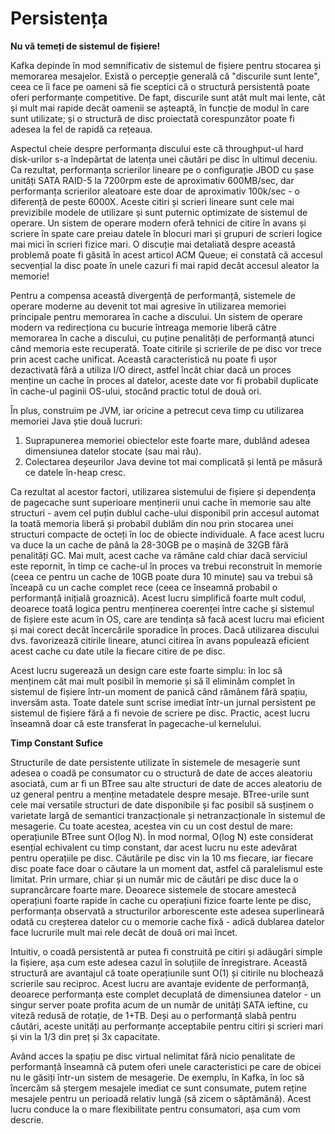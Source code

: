 # Persistența

**Nu vă temeți de sistemul de fișiere!**

Kafka depinde în mod semnificativ de sistemul de fișiere pentru stocarea și memorarea mesajelor. Există o percepție generală că "discurile sunt lente", ceea ce îi face pe oameni să fie sceptici că o structură persistentă poate oferi performanțe competitive. De fapt, discurile sunt atât mult mai lente, cât și mult mai rapide decât oamenii se așteaptă, în funcție de modul în care sunt utilizate; și o structură de disc proiectată corespunzător poate fi adesea la fel de rapidă ca rețeaua.

Aspectul cheie despre performanța discului este că throughput-ul hard disk-urilor s-a îndepărtat de latența unei căutări pe disc în ultimul deceniu. Ca rezultat, performanța scrierilor lineare pe o configurație JBOD cu șase unități SATA RAID-5 la 7200rpm este de aproximativ 600MB/sec, dar performanța scrierilor aleatoare este doar de aproximativ 100k/sec - o diferență de peste 6000X. Aceste citiri și scrieri lineare sunt cele mai previzibile modele de utilizare și sunt puternic optimizate de sistemul de operare. Un sistem de operare modern oferă tehnici de citire în avans și scriere în spate care preiau datele în blocuri mari și grupuri de scrieri logice mai mici în scrieri fizice mari. O discuție mai detaliată despre această problemă poate fi găsită în acest articol ACM Queue; ei constată că accesul secvențial la disc poate în unele cazuri fi mai rapid decât accesul aleator la memorie!

Pentru a compensa această divergență de performanță, sistemele de operare moderne au devenit tot mai agresive în utilizarea memoriei principale pentru memorarea în cache a discului. Un sistem de operare modern va redirecționa cu bucurie întreaga memorie liberă către memorarea în cache a discului, cu puține penalități de performanță atunci când memoria este recuperată. Toate citirile și scrierile de pe disc vor trece prin acest cache unificat. Această caracteristică nu poate fi ușor dezactivată fără a utiliza I/O direct, astfel încât chiar dacă un proces menține un cache în proces al datelor, aceste date vor fi probabil duplicate în cache-ul paginii OS-ului, stocând practic totul de două ori.

În plus, construim pe JVM, iar oricine a petrecut ceva timp cu utilizarea memoriei Java știe două lucruri:

1. Suprapunerea memoriei obiectelor este foarte mare, dublând adesea dimensiunea datelor stocate (sau mai rău).
2. Colectarea deșeurilor Java devine tot mai complicată și lentă pe măsură ce datele în-heap cresc.

Ca rezultat al acestor factori, utilizarea sistemului de fișiere și dependența de pagecache sunt superioare menținerii unui cache în memorie sau alte structuri - avem cel puțin dublul cache-ului disponibil prin accesul automat la toată memoria liberă și probabil dublăm din nou prin stocarea unei structuri compacte de octeți în loc de obiecte individuale. A face acest lucru va duce la un cache de până la 28-30GB pe o mașină de 32GB fără penalități GC. Mai mult, acest cache va rămâne cald chiar dacă serviciul este repornit, în timp ce cache-ul în proces va trebui reconstruit în memorie (ceea ce pentru un cache de 10GB poate dura 10 minute) sau va trebui să înceapă cu un cache complet rece (ceea ce înseamnă probabil o performanță inițială groaznică). Acest lucru simplifică foarte mult codul, deoarece toată logica pentru menținerea coerenței între cache și sistemul de fișiere este acum în OS, care are tendința să facă acest lucru mai eficient și mai corect decât încercările sporadice în proces. Dacă utilizarea discului dvs. favorizează citirile lineare, atunci citirea în avans populează eficient acest cache cu date utile la fiecare citire de pe disc.

Acest lucru sugerează un design care este foarte simplu: în loc să menținem cât mai mult posibil în memorie și să îl eliminăm complet în sistemul de fișiere într-un moment de panică când rămânem fără spațiu, inversăm asta. Toate datele sunt scrise imediat într-un jurnal persistent pe sistemul de fișiere fără a fi nevoie de scriere pe disc. Practic, acest lucru înseamnă doar că este transferat în pagecache-ul kernelului.

**Timp Constant Sufice**

Structurile de date persistente utilizate în sistemele de mesagerie sunt adesea o coadă pe consumator cu o structură de date de acces aleatoriu asociată, cum ar fi un BTree sau alte structuri de date de acces aleatoriu de uz general pentru a menține metadatele despre mesaje. BTree-urile sunt cele mai versatile structuri de date disponibile și fac posibil să susținem o varietate largă de semantici tranzacționale și netranzacționale în sistemul de mesagerie. Cu toate acestea, acestea vin cu un cost destul de mare: operațiunile BTree sunt O(log N). În mod normal, O(log N) este considerat esențial echivalent cu timp constant, dar acest lucru nu este adevărat pentru operațiile pe disc. Căutările pe disc vin la 10 ms fiecare, iar fiecare disc poate face doar o căutare la un moment dat, astfel că paralelismul este limitat. Prin urmare, chiar și un număr mic de căutări pe disc duce la o suprancărcare foarte mare. Deoarece sistemele de stocare amestecă operațiuni foarte rapide în cache cu operațiuni fizice foarte lente pe disc, performanța observată a structurilor arborescente este adesea superlineară odată cu creșterea datelor cu o memorie cache fixă - adică dublarea datelor face lucrurile mult mai rele decât de două ori mai încet.

Intuitiv, o coadă persistentă ar putea fi construită pe citiri și adăugări simple la fișiere, așa cum este adesea cazul în soluțiile de înregistrare. Această structură are avantajul că toate operațiunile sunt O(1) și citirile nu blochează scrierile sau reciproc. Acest lucru are avantaje evidente de performanță, deoarece performanța este complet decuplată de dimensiunea datelor - un singur server poate profita acum de un număr de unități SATA ieftine, cu viteză redusă de rotație, de 1+TB. Deși au o performanță slabă pentru căutări, aceste unități au performanțe acceptabile pentru citiri și scrieri mari și vin la 1/3 din preț și 3x capacitate.

Având acces la spațiu pe disc virtual nelimitat fără nicio penalitate de performanță înseamnă că putem oferi unele caracteristici pe care de obicei nu le găsiți într-un sistem de mesagerie. De exemplu, în Kafka, în loc să încercăm să ștergem mesajele imediat ce sunt consumate, putem reține mesajele pentru un perioadă relativ lungă (să zicem o săptămână). Acest lucru conduce la o mare flexibilitate pentru consumatori, așa cum vom descrie.
